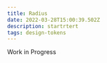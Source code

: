```yaml
---
title: Radius
date: 2022-03-28T15:00:39.502Z
description: startrtert
tags: design-tokens
---
```

Work in Progress